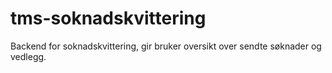 # tms-soknadskvittering

Backend for soknadskvittering, gir bruker oversikt over sendte søknader og vedlegg.